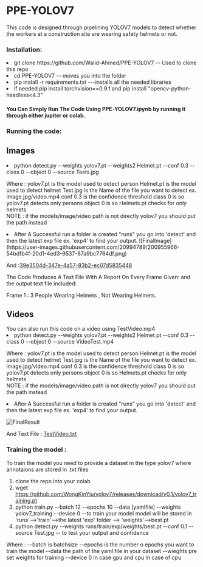 # PPE-YOLOV7

This code is designed through pipelining YOLOV7 models to detect whether the workers at a construction site are wearing safety helmets or not.



<h3>Installation:</h3> 
<li>git clone https://github.com/Walid-Ahmed/PPE-YOLOV7 -- Used to clone this repo 
<li>cd PPE-YOLOV7 -- moves you into the folder  
<li>pip install -r requirements.txt ---installs all the needed libraries
<li>if needed pip install torchvision==0.9.1  and pip install "opencv-python-headless<4.3"
 
<h4>You Can Simply Run The Code Using PPE-YOLOV7.ipynb by running it through either jupiter or colab.</h4>
        
<h3>Running the code:</h3> 

<h2>Images</h2> 
<li>python detect.py --weights yolov7.pt --weights2 Helmet.pt --conf 0.3 --class 0  --object 0  --source Tests.jpg 

Where : yolov7.pt is the model used to detect person
        Helmet.pt is the model used to detect helmet
        Test.jpg is the Name of the file you want to detect ex. image.jpg/video.mp4
        conf 0.3 is the confidence threshold 
        class 0 is so yolov7.pt detects only persons
        object 0 is so Helmets.pt checks for only helmets  
        NOTE : if the models/image/video path is not directly yolov7 you should put the path instead 

<li> After A Successful run a folder is created "runs" you go into 'detect' and then the latest exp file ex. 'exp4' to find your output.
![FinalImage](https://user-images.githubusercontent.com/20994789/200955966-54bdfb4f-20d1-4ed3-9537-67a9bc7764df.png)


And :[39e3504d-347e-4a57-83b2-ec07d5835448](https://user-images.githubusercontent.com/20994789/200872830-079af635-de7d-460e-9278-90131bf61e57.jpg)
        
The Code Produces A Text File With A Report On Every Frame Given: 
and the output text file included:

Frame 1 :  3 People Wearing Helmets , Not Wearing Helmets.


<h2>Videos</h2> 
You can also run this code on a video using TestVideo.mp4
<li>python detect.py --weights yolov7.pt --weights2 Helmet.pt --conf 0.3 --class 0  --object 0  --source VideoTest.mp4


Where : yolov7.pt is the model used to detect person
        Helmet.pt is the model used to detect helmet
        Test.jpg is the Name of the file you want to detect ex. image.jpg/video.mp4
        conf 0.3 is the confidence threshold 
        class 0 is so yolov7.pt detects only persons
        object 0 is so Helmets.pt checks for only helmets  
        NOTE : if the models/image/video path is not directly yolov7 you should put the path instead 

<li> After A Successful run a folder is created "runs" you go into 'detect' and then the latest exp file ex. 'exp4' to find your output.


![FinalResult](https://user-images.githubusercontent.com/20994789/200954590-c2b7824f-c39a-43e4-b3ce-82ea148d7450.gif)


And Text File : 
[TestVideo.txt](https://github.com/Walid-Ahmed/PPE-YOLOV7/files/9975597/TestVideo.txt)


 <h3>Training the model :</h3>

 To train the model you need to provide a dataset in the type yolov7 where annotaions are stored in .txt files
 
1. clone the repo into your colab
2. wget https://github.com/WongKinYiu/yolov7/releases/download/v0.1/yolov7_training.pt
3. python train.py --batch 12 --epochs 10 --data [yamlfile] --weights yolov7_training --device 0 --to train your model
   model will be stored in 'runs'-->'train'-->the latest 'exp' folder --> 'weights'-->best.pt
4. python detect.py --weights runs/train/exp/weights/best.pt --conf 0.1 --source Test.jpg -- to test your output and confidence 

Where :  --batch is batchsize 
         --epochs is the number o epochs you want to train the model
         --data the path of the yaml file in your dataset
         --wieghts pre set weights for training
         --device 0 in case gpu and cpu in case of cpu
 



